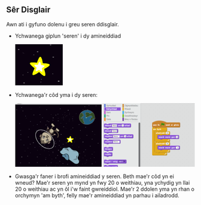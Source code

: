 ## Sêr Disglair

Awn ati i gyfuno dolenu i greu seren ddisglair.

+ Ychwanega giplun 'seren' i dy amineiddiad

	![screenshot](images/space-star-sprite.png)

+ Ychwanega'r côd yma i dy seren:

	![screenshot](images/space-star.png)

+ Gwasga'r faner i brofi amineiddiad y seren. Beth mae'r côd yn ei wneud? Mae'r seren yn mynd yn fwy 20 o weithiau, yna ychydig yn llai 20 o weithiau ac yn ôl i'w faint gwreiddiol.  Mae'r 2 ddolen yma yn rhan o orchymyn 'am byth', felly mae'r amineiddiad yn parhau i ailadrodd.
